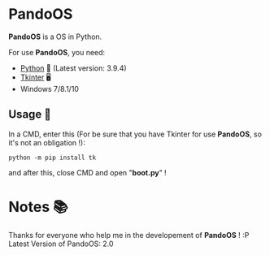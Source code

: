 # PandoOS

**PandoOS** is a OS in Python.

For use **PandoOS**, you need:

- [Python](https://python.org) 🐍 (Latest version: 3.9.4)
- [Tkinter](https://fr.wikipedia.org/wiki/Tkinter) 🖥
- Windows 7/8.1/10

## Usage 📜

In a CMD, enter this (For be sure that you have Tkinter for use __PandoOS__, so it's not an obligation !):
```batch
python -m pip install tk
```
and after this, close CMD and open "**boot.py**" !

# Notes 📚

Thanks for everyone who help me in the developement of **PandoOS** ! :P
Latest Version of PandoOS: 2.0